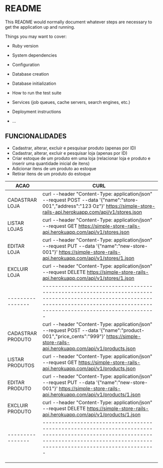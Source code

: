 # README

This README would normally document whatever steps are necessary to get the
application up and running.

Things you may want to cover:

* Ruby version

* System dependencies

* Configuration

* Database creation

* Database initialization

* How to run the test suite

* Services (job queues, cache servers, search engines, etc.)

* Deployment instructions

* ...

## FUNCIONALIDADES
* Cadastrar, alterar, excluir e pesquisar produto (apenas por ID)
* Cadastrar, alterar, excluir e pesquisar loja (apenas por ID)
* Criar estoque de um produto em uma loja (relacionar loja e produto e inserir uma quantidade  inicial de itens)
* Adicionar itens de um produto ao estoque
* Retirar itens de um produto do estoque

| ACAO           | CURL                                                                                                                                                                           |
|----------------|--------------------------------------------------------------------------------------------------------------------------------------------------------------------------------|
| CADASTRAR LOJA | curl --header "Content-Type: application/json" --request POST --data '{"name":"store-001","address":"123 Oz"}' https://simple-store-rails-api.herokuapp.com/api/v1/stores.json |
| LISTAR LOJAS   | curl --header "Content-Type: application/json" --request GET https://simple-store-rails-api.herokuapp.com/api/v1/stores.json |
| EDITAR LOJA    | curl --header "Content-Type: application/json" --request PUT --data '{"name":"new-store-001"}' https://simple-store-rails-api.herokuapp.com/api/v1/stores/1.json |
| EXCLUIR LOJA   | curl --header "Content-Type: application/json" --request DELETE https://simple-store-rails-api.herokuapp.com/api/v1/stores/1.json |
|----------------|--------------------------------------------------------------------------------------------------------------------------------------------------------------------------------|
| CADASTRAR PRODUTO | curl --header "Content-Type: application/json" --request POST --data '{"name":"product-001","price_cents":"999"}' https://simple-store-rails-api.herokuapp.com/api/v1/products.json |
| LISTAR PRODUTOS   | curl --header "Content-Type: application/json" --request GET https://simple-store-rails-api.herokuapp.com/api/v1/products.json |
| EDITAR PRODUTO    | curl --header "Content-Type: application/json" --request PUT --data '{"name":"new-store-001"}' https://simple-store-rails-api.herokuapp.com/api/v1/products/1.json |
| EXCLUIR PRODUTO   | curl --header "Content-Type: application/json" --request DELETE https://simple-store-rails-api.herokuapp.com/api/v1/products/1.json |
|----------------|--------------------------------------------------------------------------------------------------------------------------------------------------------------------------------|
|                |                                                                                                                                                                                |
|                |                                                                                                                                                                                |
|                |                                                                                                                                                                                |